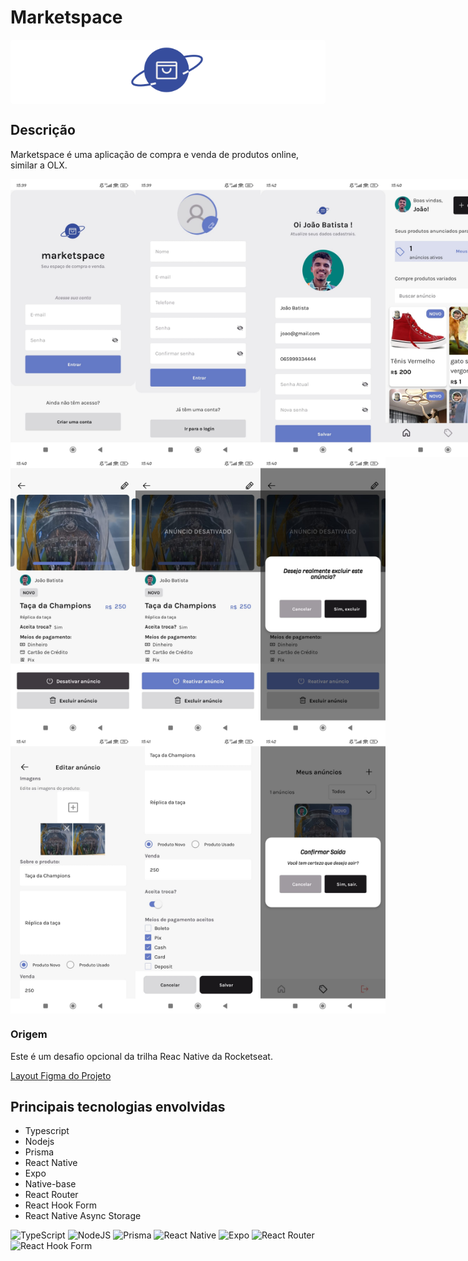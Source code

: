 # Marketspace

<div style="text-align: center; background-color: #fff; border-radius: 5px">
  <img src="./mobile/src/assets/logo_marketspace.svg" width="150" />
</div>
<h2>Descrição</h2>
<p align="left">
Marketspace é uma aplicação de compra e venda de produtos online, similar a OLX. 
</p>
<div align="center" style="display: flex; flex-direction: row;" >
    <img src="./mobile/src/assets/signin.jpeg" width="200" />
    <img src="./mobile/src/assets/signup.jpeg" width="200" />
    <img src="./mobile/src/assets/useredit.jpeg" width="200" />
</div2
<div align="center" style="display: flex; flex-direction: row;" >
    <img src="./mobile/src/assets/home.jpeg" width="200" />
    <img src="./mobile/src/assets/adsdetail.jpeg" width="200" />
    <img src="./mobile/src/assets/myads.jpeg" width="200" />
</div>
<div align="center" style="display: flex; flex-direction: row;" >
    <img src="./mobile/src/assets/myaddetail.jpeg" width="200" />
    <img src="./mobile/src/assets/myaddetail2.jpeg" width="200" />
    <img src="./mobile/src/assets/myaddetail3.jpeg" width="200" />
</div>
<div align="center" style="display: flex; flex-direction: row;" >
    <img src="./mobile/src/assets/adedit.jpeg" width="200" />
    <img src="./mobile/src/assets/adedit2.jpeg" width="200" />
    <img src="./mobile/src/assets/logout.jpeg" width="200" />
</div>

<h3>Origem</h3>
<p>
Este é um desafio opcional da trilha Reac Native da Rocketseat.

</p>
<p><a href="https://www.figma.com/design/0g7l1dIbRx0j29Pb5dKqfP/Marketspace-%E2%80%A2-Desafio-React-Native-(Copy)?t=GQjaq0Q1uLG75u5N-0">Layout Figma do Projeto</a></p>

<h2> Principais tecnologias envolvidas </h2>

- Typescript
- Nodejs
- Prisma
- React Native
- Expo
- Native-base
- React Router
- React Hook Form
- React Native Async Storage

![TypeScript](https://img.shields.io/badge/typescript-%23007ACC.svg?style=for-the-badge&logo=typescript&logoColor=white)
![NodeJS](https://img.shields.io/badge/node.js-6DA55F?style=for-the-badge&logo=node.js&logoColor=white)
![Prisma](https://img.shields.io/badge/Prisma-3982CE?style=for-the-badge&logo=Prisma&logoColor=white)
![React Native](https://img.shields.io/badge/react_native-%2320232a.svg?style=for-the-badge&logo=react&logoColor=%2361DAFB)
![Expo](https://img.shields.io/badge/expo-1C1E24?style=for-the-badge&logo=expo&logoColor=#D04A37)
![React Router](https://img.shields.io/badge/React_Router-CA4245?style=for-the-badge&logo=react-router&logoColor=white)
![React Hook Form](https://img.shields.io/badge/React%20Hook%20Form-%23EC5990.svg?style=for-the-badge&logo=reacthookform&logoColor=white)
